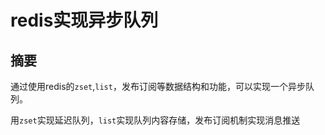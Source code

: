 # redis实现异步队列

## 摘要

通过使用redis的`zset`,`list`，发布订阅等数据结构和功能，可以实现一个异步队列。

用`zset`实现延迟队列，`list`实现队列内容存储，发布订阅机制实现消息推送

